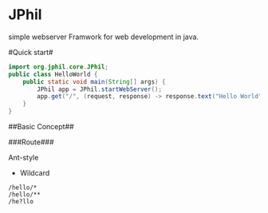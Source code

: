 # JPhil
simple webserver Framwork for web development in java.

#Quick start#

````Java
import org.jphil.core.JPhil;
public class HelloWorld {
    public static void main(String[] args) {
        JPhil app = JPhil.startWebServer();
        app.get("/", (request, response) -> response.text("Hello World"));
    }
}
````

##Basic Concept##

###Route###

Ant-style
- Wildcard
````
/hello/*
/hello/**
/he?llo
````


